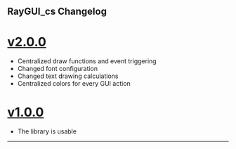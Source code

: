 ## RayGUI_cs Changelog

# [v2.0.0]

- Centralized draw functions and event triggering
- Changed font configuration
- Changed text drawing calculations
- Centralized colors for every GUI action

# [v1.0.0]

- The library is usable

---

[v1.0.0]: https://git.s2.rpn.ch/ComtesseE1/raygui_cs/-/tags/v2.0.0
[v2.0.0]: https://git.s2.rpn.ch/ComtesseE1/raygui_cs/-/tags/v1.0.0
